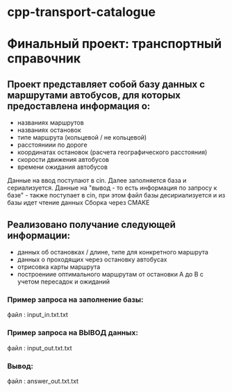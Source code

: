 # cpp-transport-catalogue
# Финальный проект: транспортный справочник 

## Проект представляет собой базу данных с маршрутами автобусов, для которых предоставлена информация о: ##
- названиях маршрутов
- названиях остановок
- типе маршрута (кольцевой / не кольцевой)
- расстояниии по дороге
- координатах остановок (расчета географического расстояния)
- скорости движения автобусов
- времени ожидания автобусов

Данные на ввод поступают в cin. Далее заполняется база и сериализуется. 
Данные на "вывод - то есть информация по запросу к базе" - также поступает в cin, при этом файл базы десириализуется и из базы идет чтение данных
Сборка через CMAKE 

## Реализовано получание следующей информации: ##
- данных об остановках / длине, типе для конкретного маршрута
- данных о проходящих через остановку автобусах
- отрисовка карты маршрута
- построениие оптимального маршрутам от остановки A до B с учетом пересадок и ожиданий

### Пример запроса на заполнение базы: ###
файл : input_in.txt.txt


### Пример запроса на ВЫВОД данных: ###
файл : input_out.txt.txt

### Вывод: ###
файл : answer_out.txt.txt
  
  
